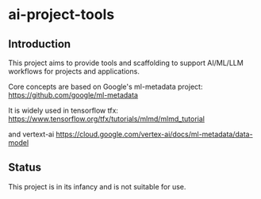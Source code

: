 # ai-project-tools

## Introduction
This project aims to provide tools and scaffolding to support AI/ML/LLM workflows for projects and applications. 

Core concepts are based on Google's ml-metadata project:
https://github.com/google/ml-metadata

It is widely used in tensorflow tfx:
https://www.tensorflow.org/tfx/tutorials/mlmd/mlmd_tutorial

and vertext-ai
https://cloud.google.com/vertex-ai/docs/ml-metadata/data-model

## Status
This project is in its infancy and is not suitable for use.
